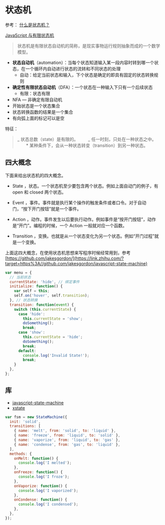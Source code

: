 # 状态机

参考：
[什么是状态机？](https://zhuanlan.zhihu.com/p/47434856)

[JavaScript 与有限状态机](http://www.ruanyifeng.com/blog/2013/09/finite-state_machine_for_javascript.html)

> 状态机是有限状态自动机的简称，是现实事物运行规则抽象而成的一个数学模型。

- **状态自动机**（automation）：当每个状态知道输入某一段内容时转到哪一个状态，在一个循环内自动进行状态的流转和不同状态的处理
  - 自动：给定当前状态和输入，下个状态是确定的即具有固定的状态转换规则
- **确定性有限状态自动机**（DFA）：一个状态在一种输入下只有一个后续状态
  - 有限：状态有限
- NFA — 非确定有限自动机
- 开始状态是一个状态集合
- 状态转换函数的结果是一个集合
- 有向弧上面的标记可以是空

特征：

> _ 状态总数（state）是有限的。
> 　　_ 任一时刻，只处在一种状态之中。
> 　　\* 某种条件下，会从一种状态转变（transition）到另一种状态。

## 四大概念

下面来给出状态机的四大概念。

- State ，状态。一个状态机至少要包含两个状态。例如上面自动门的例子，有 open 和 closed 两个状态。

- Event ，事件。事件就是执行某个操作的触发条件或者口令。对于自动门，“按下开门按钮”就是一个事件。

- Action ，动作。事件发生以后要执行动作。例如事件是“按开门按钮”，动作是“开门”。编程的时候，一个 Action 一般就对应一个函数。

- Transition ，变换。也就是从一个状态变化为另一个状态。例如“开门过程”就是一个变换。

上面这四大概念，在使用状态机思想来写程序时候经常用到，参考 [https://github.com/jakesgordon/](https://link.zhihu.com/?target=https%3A//github.com/jakesgordon/javascript-state-machine)

```javascript
var menu = {
  // 当前状态
  currentState: 'hide', // 绑定事件
  initialize: function() {
    var self = this;
    self.on('hover', self.transition);
  }, // 状态转换
  transition: function(event) {
    switch (this.currentState) {
      case 'hide':
        this.currentState = 'show';
        doSomething();
        break;
      case 'show':
        this.currentState = 'hide';
        doSomething();
        break;
      default:
        console.log('Invalid State!');
        break;
    }
  },
};
```

## 库

- [javascript-state-machine](https://github.com/jakesgordon/javascript-state-machine)
- [xstate](https://xstate.js.org/docs/zh/guides/introduction-to-state-machines-and-statecharts/)

```javascript
var fsm = new StateMachine({
  init: 'solid',
  transitions: [
    { name: 'melt', from: 'solid', to: 'liquid' },
    { name: 'freeze', from: 'liquid', to: 'solid' },
    { name: 'vaporize', from: 'liquid', to: 'gas' },
    { name: 'condense', from: 'gas', to: 'liquid' },
  ],
  methods: {
    onMelt: function() {
      console.log('I melted');
    },
    onFreeze: function() {
      console.log('I froze');
    },
    onVaporize: function() {
      console.log('I vaporized');
    },
    onCondense: function() {
      console.log('I condensed');
    },
  },
});
```
